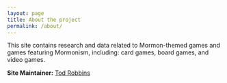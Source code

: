 ```yaml
---
layout: page
title: About the project
permalink: /about/
---
```


This site contains research and data related to Mormon-themed games and games featuring Mormonism, including: card games, board games, and video games.

**Site Maintainer:** [Tod Robbins](https://todrobbins.com)
